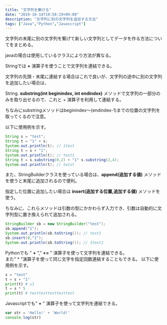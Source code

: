 ```yaml
---
title: "文字列を繋げる"
date: "2019-10-14T19:58:19+09:00"
description: "文字列に別の文字列を追加する方法"
tags: ["Java","Python","Javascript"]
---
```


文字列の末尾に別の文字列を繋げて新しい文字列としてデータを作る方法についてをまとめる。

<div class="note_content_by_programming_language" id="note_content_Java">

javaの場合は使用しているクラスにより方法が異なる。

Stringでは **+** 演算子を使うことで文字列を連結できる。

文字列の先頭・末尾に連結する場合はこれで良いが、文字列の途中に別の文字列を追加したい場合は、

String. **substring(int beginindex, int endindex)** メソッドで文字列の一部分のみを取り出せるので、これと + 演算子を利用して連結する。

ちなみにsubstringメソッドはbeginindex〜(endindex-1)までの位置の文字列を取ってくるので注意。

以下に使用例を示す。

```java
String s = "test";
String t = "1" + s;
System.out.println(t); // 1test
String t = s + "1";
System.out.println(t); // test1
String t = s.substring(0,2) + "1" s.substring(2,4);
System.out.println(t); // te1st
```

また、StringBuilderクラスを使っている場合は、**append(追加する値)** メソッドを使うと末尾に追加されるので便利。

指定した位置に追加したい場合は **insert(追加する位置,追加する値)** メソッドを使う。

ちなみに、これらメソッドは引数の型にかかわらず入力でき、引数は自動的に文字列型に置き換えられて追加される。

```java
StringBuilder sb = new StringBuilder("test");
sb.append("1");
System.out.println(sb.toString()); // test1
sb.insert(0,"1");
System.out.println(sb.toString()); // 1test1
```

</div>
<div class="note_content_by_programming_language" id="note_content_Python">

Pythonでも " **+** "," **+=** " 演算子を使って文字列を連結できる。<br>
また" * "演算子を使って同じ文字を指定回数連結することもできる。
以下に使用例を示す。

```python
s = "test"
t = s + "1"
print(t) # s1
t = s * 5
print(t) # testtesttesttesttest
```

</div>
<div class="note_content_by_programming_language" id="note_content_Javascript">

Javascriptでも" **+** " 演算子を使って文字列を連結できる。

```javascript
var str = 'Hello!' + 'World!'
console.log(str)
```

</div>
